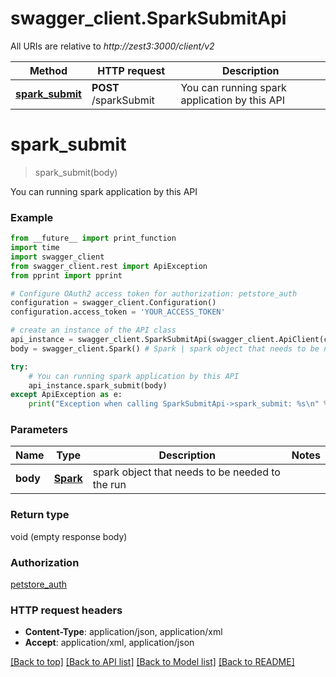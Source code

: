 # swagger_client.SparkSubmitApi

All URIs are relative to *http://zest3:3000/client/v2*

Method | HTTP request | Description
------------- | ------------- | -------------
[**spark_submit**](SparkSubmitApi.md#spark_submit) | **POST** /sparkSubmit | You can running spark application by this API


# **spark_submit**
> spark_submit(body)

You can running spark application by this API



### Example
```python
from __future__ import print_function
import time
import swagger_client
from swagger_client.rest import ApiException
from pprint import pprint

# Configure OAuth2 access token for authorization: petstore_auth
configuration = swagger_client.Configuration()
configuration.access_token = 'YOUR_ACCESS_TOKEN'

# create an instance of the API class
api_instance = swagger_client.SparkSubmitApi(swagger_client.ApiClient(configuration))
body = swagger_client.Spark() # Spark | spark object that needs to be needed to the run

try:
    # You can running spark application by this API
    api_instance.spark_submit(body)
except ApiException as e:
    print("Exception when calling SparkSubmitApi->spark_submit: %s\n" % e)
```

### Parameters

Name | Type | Description  | Notes
------------- | ------------- | ------------- | -------------
 **body** | [**Spark**](Spark.md)| spark object that needs to be needed to the run | 

### Return type

void (empty response body)

### Authorization

[petstore_auth](../README.md#petstore_auth)

### HTTP request headers

 - **Content-Type**: application/json, application/xml
 - **Accept**: application/xml, application/json

[[Back to top]](#) [[Back to API list]](../README.md#documentation-for-api-endpoints) [[Back to Model list]](../README.md#documentation-for-models) [[Back to README]](../README.md)

